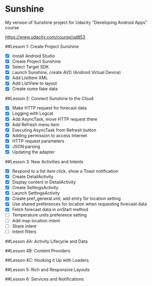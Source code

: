 # Sunshine
My version of Sunshine project for Udacity "Developing Android Apps" course

https://www.udacity.com/course/ud853

##Lesson 1: Create Project Sunshine
- [x] Install Android Studio
- [x] Create Project Sunshine
- [x] Select Target SDK
- [x] Launch Sunshine, create AVD (Android Virtual Device)
- [x] Add ListItem XML
- [x] Add ListView to layout
- [x] Create some fake data

##Lesson 2: Connect Sunshine to the Cloud
- [x] Make HTTP request for forecast data
- [x] Logging with Logcat
- [x] Add AsyncTask, move HTTP request there
- [x] Add Refresh menu item
- [x] Executing AsyncTask from Refresh button
- [x] Adding permission to access Internet
- [x] HTTP request parameters
- [x] JSON parsing
- [x] Updating the adapter

##Lesson 3: New Activities and Intents
- [x] Respond to a list item click, show a Toast notification
- [x] Create DetailActivity
- [x] Display content in DetailActivity
- [x] Create SettingsActivity
- [x] Launch SettingsActivity
- [x] Create pref_general.xml, add entry for location setting
- [x] Use shared preferences for location when requesting forecast data
- [x] Fetch forecast data in onStart method
- [ ] Temperature units preference setting
- [ ] Add map location intent
- [ ] Share intent
- [ ] Intent filters

##Lesson 4A: Activity Lifecycle and Data

##Lesson 4B: Content Providers

##Lesson 4C: Hooking it Up with Loaders

##Lesson 5: Rich and Responsive Layouts

##Lesson 6: Services and Notifications
